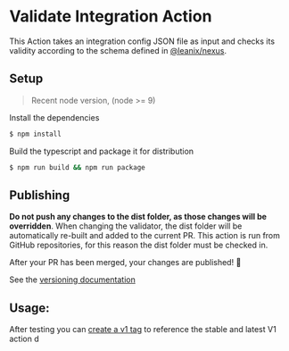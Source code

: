 # Validate Integration Action

This Action takes an integration config JSON file as input and checks its validity according to the schema defined in [@leanix/nexus](https://github.com/leanix/nexus).

## Setup

> Recent node version, (node >= 9)

Install the dependencies

```bash
$ npm install
```

Build the typescript and package it for distribution

```bash
$ npm run build && npm run package
```

## Publishing

**Do not push any changes to the dist folder, as those changes will be overridden**. When changing the validator, the dist folder will be automatically re-built and added to the current PR. This action is run from GitHub repositories, for this reason the dist folder must be checked in.

After your PR has been merged, your changes are published! :rocket:

See the [versioning documentation](https://github.com/actions/toolkit/blob/master/docs/action-versioning.md)

## Usage:

After testing you can [create a v1 tag](https://github.com/actions/toolkit/blob/master/docs/action-versioning.md) to reference the stable and latest V1 action
d
